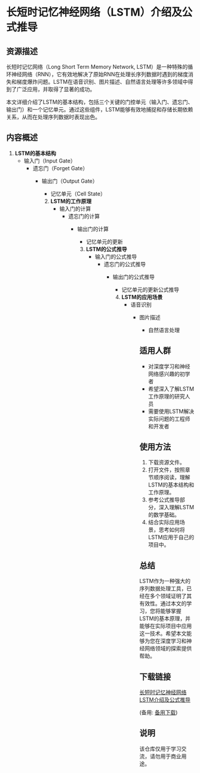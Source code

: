 # 长短时记忆神经网络（LSTM）介绍及公式推导

## 资源描述

长短时记忆网络（Long Short Term Memory Network, LSTM）是一种特殊的循环神经网络（RNN），它有效地解决了原始RNN在处理长序列数据时遇到的梯度消失和梯度爆炸问题。LSTM在语音识别、图片描述、自然语言处理等许多领域中得到了广泛应用，并取得了显著的成功。

本文详细介绍了LSTM的基本结构，包括三个关键的门控单元（输入门、遗忘门、输出门）和一个记忆单元。通过这些组件，LSTM能够有效地捕捉和存储长期依赖关系，从而在处理序列数据时表现出色。

## 内容概述

1. **LSTM的基本结构**
   - 输入门（Input Gate）
      - 遗忘门（Forget Gate）
         - 输出门（Output Gate）
            - 记忆单元（Cell State）

            2. **LSTM的工作原理**
               - 输入门的计算
                  - 遗忘门的计算
                     - 输出门的计算
                        - 记忆单元的更新

                        3. **LSTM的公式推导**
                           - 输入门的公式推导
                              - 遗忘门的公式推导
                                 - 输出门的公式推导
                                    - 记忆单元的更新公式推导

                                    4. **LSTM的应用场景**
                                       - 语音识别
                                          - 图片描述
                                             - 自然语言处理

                                             ## 适用人群

                                             - 对深度学习和神经网络感兴趣的初学者
                                             - 希望深入了解LSTM工作原理的研究人员
                                             - 需要使用LSTM解决实际问题的工程师和开发者

                                             ## 使用方法

                                             1. 下载资源文件。
                                             2. 打开文件，按照章节顺序阅读，理解LSTM的基本结构和工作原理。
                                             3. 参考公式推导部分，深入理解LSTM的数学基础。
                                             4. 结合实际应用场景，思考如何将LSTM应用于自己的项目中。

                                             ## 总结

                                             LSTM作为一种强大的序列数据处理工具，已经在多个领域证明了其有效性。通过本文的学习，您将能够掌握LSTM的基本原理，并能够在实际项目中应用这一技术。希望本文能够为您在深度学习和神经网络领域的探索提供帮助。

                                             ## 下载链接
                                             [长短时记忆神经网络LSTM介绍及公式推导]() 

                                             (备用: [备用下载](https://pan.baidu.com/s/1GwjCTOUOzVY_sn-8-RnVNw?pwd=1234))

                                             ## 说明

                                             该仓库仅用于学习交流，请勿用于商业用途。
